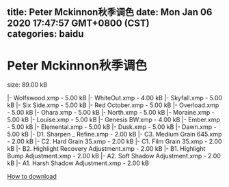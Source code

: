 
title: Peter Mckinnon秋季调色
date: Mon Jan 06 2020 17:47:57 GMT+0800 (CST)    
categories: baidu
---

# Peter Mckinnon秋季调色
size: 89.00 kB
 
 
|- Wolfswood.xmp - 5.00 kB
|- WhiteOut.xmp - 4.00 kB
|- Skyfall.xmp - 5.00 kB
|- Six Side.xmp - 5.00 kB
|- Red October.xmp - 5.00 kB
|- Overload.xmp - 5.00 kB
|- Ohara.xmp - 5.00 kB
|- North.xmp - 5.00 kB
|- Moraine.xmp - 5.00 kB
|- Louise.xmp - 5.00 kB
|- Genesis BW.xmp - 4.00 kB
|- Ember.xmp - 5.00 kB
|- Elemental.xmp - 5.00 kB
|- Dusk.xmp - 5.00 kB
|- Dawn.xmp - 5.00 kB
|- D1. Sharpen _ Refine.xmp - 2.00 kB
|- C3. Medium Grain 645.xmp - 2.00 kB
|- C2. Hard Grain 35.xmp - 2.00 kB
|- C1. Film Grain 35.xmp - 2.00 kB
|- B2. Highlight Recovery Adjustment.xmp - 2.00 kB
|- B1. Highlight Bump Adjustment.xmp - 2.00 kB
|- A2. Soft Shadow Adjustment.xmp - 2.00 kB
|- A1. Harsh Shadow Adjustment.xmp - 2.00 kB

[How to download](https://bpcam.bemobtrk.com/go/2ceec3aa-1ca2-46d6-b9ff-aaa5c184517c?jno=4866)
